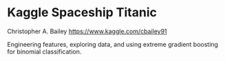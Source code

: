 # Kaggle Spaceship Titanic

Christopher A. Bailey
https://www.kaggle.com/cbailey91

Engineering features, exploring data, and using extreme gradient boosting for binomial classification.
